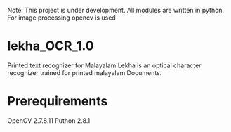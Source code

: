 Note: This project is under development. All modules are written in python. For image processing opencv is used
# lekha_OCR_1.0
Printed text recognizer for Malayalam
Lekha is an optical character recognizer trained for printed malayalam Documents.

Prerequirements
===
OpenCV 2.7.8.11
Puthon 2.8.1

